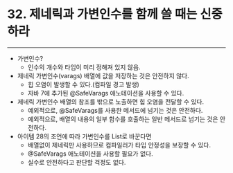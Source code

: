 # 32. 제네릭과 가변인수를 함께 쓸 때는 신중하라

---

- 가변인수?
    - 인수의 개수와 타입이 미리 정해져 있지 않음.
- 제네릭 가변인수(varags) 배열에 값을 저장하는 것은 안전하지 않다.
  - 힙 오염이 발생할 수 있다.(컴파일 경고 발생)
  - 자바 7에 추가된 @SafeVarags 애노테이션을 사용할 수 있다.
- 제네릭 가변인수 배열의 참조를 밖으로 노출하면 힙 오염을 전달할 수 있다.
  - 예외적으로, @SafeVarags를 사용한 메서드에 넘기는 것은 안전하다.
  - 예외적으로, 배열의 내용의 일부 함수를 호출하는 일반 메서드로 넘기는 것은 안전하다.
- 아이템 28의 조언에 따라 가변인수를 List로 바꾼다면
  - 배열없이 제네릭만 사용하므로 컴파일러가 타입 안정성을 보장할 수 있다.
  - @SafeVarags 애노테이션을 사용할 필요가 없다.
  - 실수로 안전하다고 판단할 걱정도 없다.